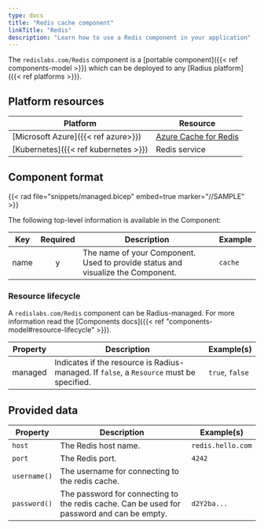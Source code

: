 ```yaml
---
type: docs
title: "Redis cache component"
linkTitle: "Redis"
description: "Learn how to use a Redis component in your application"
---
```


The `redislabs.com/Redis` component is a [portable component]({{< ref components-model >}}) which can be deployed to any [Radius platform]({{< ref platforms >}}).

## Platform resources

| Platform | Resource |
|----------|----------|
| [Microsoft Azure]({{< ref azure>}}) | [Azure Cache for Redis](https://docs.microsoft.com/en-us/azure/azure-cache-for-redis/cache-overview)
| [Kubernetes]({{< ref kubernetes >}}) | Redis service

## Component format

{{< rad file="snippets/managed.bicep" embed=true marker="//SAMPLE" >}}

The following top-level information is available in the Component:

| Key  | Required | Description | Example |
|------|:--------:|-------------|---------|
| name | y | The name of your Component. Used to provide status and visualize the Component. | `cache`

### Resource lifecycle

A `redislabs.com/Redis` component can be Radius-managed. For more information read the [Components docs]({{< ref "components-model#resource-lifecycle" >}}).

| Property | Description | Example(s) |
|----------|-------------|---------|
| managed | Indicates if the resource is Radius-managed. If `false`, a `Resource` must be specified. | `true`, `false`

## Provided data

| Property | Description | Example(s) |
|----------|-------------|------------|
| `host`  | The Redis host name. | `redis.hello.com`
| `port` | The Redis port. | `4242`
| `username()` | The username for connecting to the redis cache. |
| `password()` | The password for connecting to the redis cache. Can be used for password and can be empty. | `d2Y2ba...`
